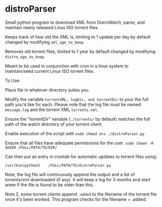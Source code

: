 # distroParser
Small python program to download XML from DistroWatch, parse, and maintain newly released Linux ISO torrent files.

Keeps track of how old the XML is, limiting to 1 update per day by default changed by modifying ```xml_age_to_keep```.

Removes old torrent files, limited to 1 year by default changed by modifying ```distro_age_to_keep```.

Meant to be used in conjunction with cron in a linux system to maintain/seed current Linux ISO torrent files.

To Use:

  Place file in whatever directory suites you.  
  
  Modify the variable ```torrentXML, logDir, and torrentDir``` to your the full path you'd like for each.  Please note that the log file must be named ```message.log``` and the torrent XML ```torrents.xml```.
  
  Ensure the "torrentDir" variable (```./torrents/``` by default) matches the full path of the watch directory of your torrent client.
  
  Enable execution of the script with ```sudo chmod a+x ./distroParser.py```
  
  Ensure that all files have adequate permissions for the user.  ```sudo chown -R $USER /FULL/PATH/TO/DIR/```
  
  Can then put an entry in crontab for automatic updates to torrent files using:
  
  ```/usr/bin/python3    /FULL/PATH/TO/distroParser.py```
  
  Note, the log file will continuously append the output and a list of torrents/xml downloaded (if any).  It will keep a log for 3 months and start anew if the file is found to be older than this.
  
  Note 2, some torrent clients append ```.added``` to the filename of the torrent file once it's been worked.  This program checks for the filename + .added.
